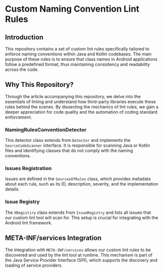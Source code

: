 # Custom Naming Convention Lint Rules

## Introduction
This repository contains a set of custom lint rules specifically tailored to enforce naming conventions within Java and Kotlin codebases. The main purpose of these rules is to ensure that class names in Android applications follow a predefined format, thus maintaining consistency and readability across the code.

## Why This Repository?
Through the article accompanying this repository, we delve into the essentials of linting and understand how third-party libraries execute these rules behind the scenes. By dissecting the mechanics of lint rules, we gain a deeper appreciation for code quality and the automation of coding standard enforcement.

### NamingRulesConventionDetector
This detector class extends from `Detector` and implements the `SourceCodeScanner` interface. It is responsible for scanning Java or Kotlin files and identifying classes that do not comply with the naming conventions.

### Issues Registration
Issues are defined in the `SourcesOfRules` class, which provides metadata about each rule, such as its ID, description, severity, and the implementation details.

### Issue Registry
The `XRegistiry` class extends from `IssueRegistry` and lists all issues that our custom lint tool will scan for. This setup is crucial for integrating with the Android lint framework.

## META-INF/services Integration
The integration with `META-INF/services` allows our custom lint rules to be discovered and used by the lint tool at runtime. This mechanism is part of the Java Service Provider Interface (SPI), which supports the discovery and loading of service providers.
